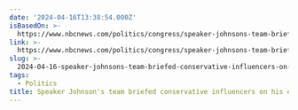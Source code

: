 ```yaml
---
date: '2024-04-16T13:38:54.000Z'
isBasedOn: >-
  https://www.nbcnews.com/politics/congress/speaker-johnsons-team-briefed-conservative-influencers-election-bill-t-rcna147868
link: >-
  https://www.nbcnews.com/politics/congress/speaker-johnsons-team-briefed-conservative-influencers-election-bill-t-rcna147868
slug: >-
  2024-04-16-speaker-johnsons-team-briefed-conservative-influencers-on-his-election-bil
tags:
  - Politics
title: Speaker Johnson's team briefed conservative influencers on his election bil
---
```


